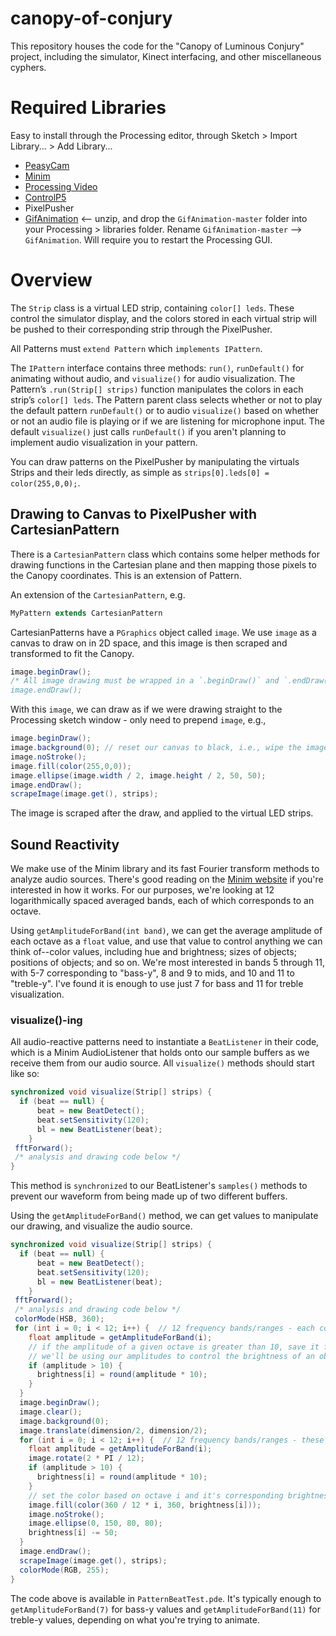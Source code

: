 ﻿# canopy-of-conjury
This repository houses the code for the "Canopy of Luminous Conjury" project, including the simulator, Kinect interfacing, and other miscellaneous cyphers.

# Required Libraries
Easy to install through the Processing editor, through Sketch > Import Library... > Add Library...
- [PeasyCam](http://mrfeinberg.com/peasycam/)
- [Minim](http://code.compartmental.net/tools/minim/)
- [Processing Video](https://processing.org:8443/reference/libraries/video/index.html)
- [ControlP5](http://www.sojamo.de/libraries/controlP5/)
- PixelPusher
- [GifAnimation](https://github.com/01010101/GifAnimation) <-- unzip, and drop the `GifAnimation-master` folder into your Processing > libraries folder. Rename `GifAnimation-master` --> `GifAnimation`. Will require you to restart the Processing GUI.

# Overview
The `Strip` class is a virtual LED strip, containing `color[] leds`. These control the simulator display, and the colors stored in each virtual strip will be pushed to their corresponding strip through the PixelPusher.

All Patterns must `extend Pattern` which `implements IPattern`. 

The `IPattern` interface contains three methods: `run()`, `runDefault()` for animating without audio, and `visualize()` for audio visualization. The Pattern’s `.run(Strip[] strips)` function manipulates the colors in each strip’s `color[] leds`. The Pattern parent class selects whether or not to play the default pattern `runDefault()` or to audio `visualize()` based on whether or not an audio file is playing or if we are listening for microphone input. The default `visualize()` just calls `runDefault()` if you aren't planning to implement audio visualization in your pattern. 

You can draw patterns on the PixelPusher by manipulating the virtuals Strips and their leds directly, as simple as `strips[0].leds[0] = color(255,0,0);`.

## Drawing to Canvas to PixelPusher with CartesianPattern

There is a `CartesianPattern` class which contains some helper methods for drawing functions in the Cartesian plane and then mapping those pixels to the Canopy coordinates. This is an extension of Pattern.

An extension of the `CartesianPattern`, e.g.

```java
MyPattern extends CartesianPattern
```

CartesianPatterns have a `PGraphics` object called `image`. We use `image` as a canvas to draw on in 2D space, and this image is then scraped and transformed to fit the Canopy.

```java
image.beginDraw();
/* All image drawing must be wrapped in a `.beginDraw()` and `.endDraw()` 
image.endDraw();
```

With this `image`, we can draw as if we were drawing straight to the Processing sketch window - only need to prepend `image`, e.g.,

```java
image.beginDraw();
image.background(0); // reset our canvas to black, i.e., wipe the image from the last `draw()` call
image.noStroke();
image.fill(color(255,0,0));
image.ellipse(image.width / 2, image.height / 2, 50, 50);
image.endDraw();
scrapeImage(image.get(), strips);
```

The image is scraped after the draw, and applied to the virtual LED strips.

## Sound Reactivity
We make use of the Minim library and its fast Fourier transform methods to analyze audio sources. There's good reading on the [Minim website](http://code.compartmental.net/2007/03/21/fft-averages/) if you're interested in how it works. For our purposes, we're looking at 12 logarithmically spaced averaged bands, each of which corresponds to an octave.

Using `getAmplitudeForBand(int band)`, we can get the average amplitude of each octave as a `float` value, and use that value to control anything we can think of--color values, including hue and brightness; sizes of objects; positions of objects; and so on. We're most interested in bands 5 through 11, with 5-7 corresponding to "bass-y", 8 and 9 to mids, and 10 and 11 to "treble-y". I've found it is enough to use just 7 for bass and 11 for treble visualization.

### visualize()-ing
All audio-reactive patterns need to instantiate a `BeatListener` in their code, which is a Minim AudioListener that holds onto our sample buffers as we receive them from our audio source.
All `visualize()` methods should start like so:

```java
synchronized void visualize(Strip[] strips) {
  if (beat == null) { 
      beat = new BeatDetect();
      beat.setSensitivity(120);
      bl = new BeatListener(beat);
    }
 fftForward();
 /* analysis and drawing code below */
}
```

This method is `synchronized` to our BeatListener's `samples()` methods to prevent our waveform from being made up of two different buffers. 

Using the `getAmplitudeForBand()` method, we can get values to manipulate our drawing, and visualize the audio source.

```java
synchronized void visualize(Strip[] strips) {
  if (beat == null) { 
      beat = new BeatDetect();
      beat.setSensitivity(120);
      bl = new BeatListener(beat);
    }
 fftForward();
 /* analysis and drawing code below */
 colorMode(HSB, 360);
 for (int i = 0; i < 12; i++) {  // 12 frequency bands/ranges - each corresponds to an octave
    float amplitude = getAmplitudeForBand(i);
    // if the amplitude of a given octave is greater than 10, save it for later
    // we'll be using our amplitudes to control the brightness of an object
    if (amplitude > 10) { 
      brightness[i] = round(amplitude * 10); 
    }
  }
  image.beginDraw();
  image.clear();
  image.background(0);
  image.translate(dimension/2, dimension/2);
  for (int i = 0; i < 12; i++) {  // 12 frequency bands/ranges - these correspond to an octave
    float amplitude = getAmplitudeForBand(i);
    image.rotate(2 * PI / 12);
    if (amplitude > 10) { 
      brightness[i] = round(amplitude * 10);
    }
    // set the color based on octave i and it's corresponding brightness determined from amplitude
    image.fill(color(360 / 12 * i, 360, brightness[i]));
    image.noStroke();
    image.ellipse(0, 150, 80, 80);
    brightness[i] -= 50;
  }
  image.endDraw();
  scrapeImage(image.get(), strips);
  colorMode(RGB, 255);
}
```

The code above is available in `PatternBeatTest.pde`. It's typically enough to `getAmplitudeForBand(7)` for bass-y values and `getAmplitudeForBand(11)` for treble-y values, depending on what you're trying to animate.

